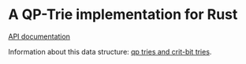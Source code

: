 A QP-Trie implementation for Rust
=================================

[API documentation](https://docs.rs/qptrie)

Information about this data structure:
[qp tries and crit-bit tries](http://dotat.at/prog/qp/).
